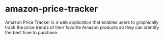 # amazon-price-tracker

Amazon Price Tracker is a web application that enables users to graphically track the price trends of their favorite Amazon products so they can identify the best time to purchase.

